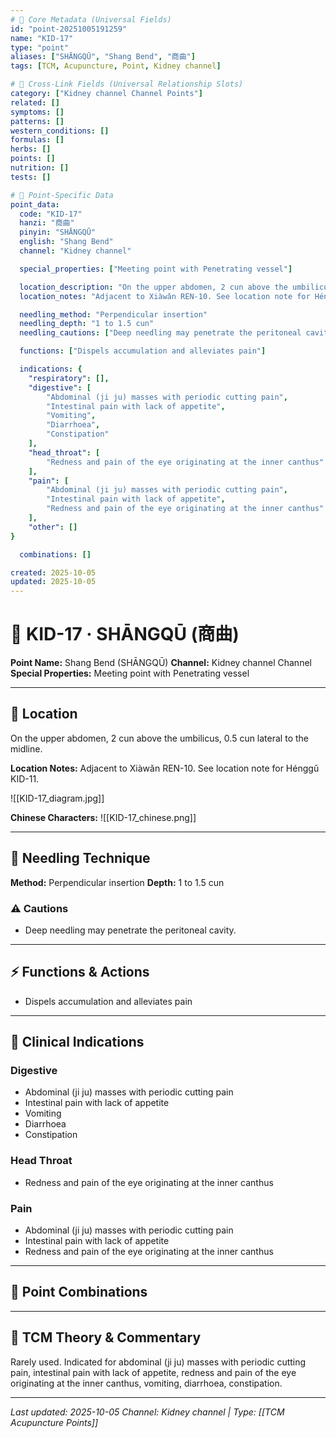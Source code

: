 ```yaml
---
# 🔹 Core Metadata (Universal Fields)
id: "point-20251005191259"
name: "KID-17"
type: "point"
aliases: ["SHĀNGQŪ", "Shang Bend", "商曲"]
tags: [TCM, Acupuncture, Point, Kidney channel]

# 🔹 Cross-Link Fields (Universal Relationship Slots)
category: ["Kidney channel Channel Points"]
related: []
symptoms: []
patterns: []
western_conditions: []
formulas: []
herbs: []
points: []
nutrition: []
tests: []

# 🔹 Point-Specific Data
point_data:
  code: "KID-17"
  hanzi: "商曲"
  pinyin: "SHĀNGQŪ"
  english: "Shang Bend"
  channel: "Kidney channel"

  special_properties: ["Meeting point with Penetrating vessel"]

  location_description: "On the upper abdomen, 2 cun above the umbilicus, 0.5 cun lateral to the midline."
  location_notes: "Adjacent to Xiàwǎn REN-10. See location note for Hénggǔ KID-11."

  needling_method: "Perpendicular insertion"
  needling_depth: "1 to 1.5 cun"
  needling_cautions: ["Deep needling may penetrate the peritoneal cavity."]

  functions: ["Dispels accumulation and alleviates pain"]

  indications: {
    "respiratory": [],
    "digestive": [
        "Abdominal (ji ju) masses with periodic cutting pain",
        "Intestinal pain with lack of appetite",
        "Vomiting",
        "Diarrhoea",
        "Constipation"
    ],
    "head_throat": [
        "Redness and pain of the eye originating at the inner canthus"
    ],
    "pain": [
        "Abdominal (ji ju) masses with periodic cutting pain",
        "Intestinal pain with lack of appetite",
        "Redness and pain of the eye originating at the inner canthus"
    ],
    "other": []
}

  combinations: []

created: 2025-10-05
updated: 2025-10-05
---
```


# 📍 KID-17 · SHĀNGQŪ (商曲)

**Point Name:** Shang Bend (SHĀNGQŪ)
**Channel:** Kidney channel Channel
**Special Properties:** Meeting point with Penetrating vessel

---

## 📍 Location

On the upper abdomen, 2 cun above the umbilicus, 0.5 cun lateral to the midline.

**Location Notes:**
Adjacent to Xiàwǎn REN-10. See location note for Hénggǔ KID-11.

![[KID-17_diagram.jpg]]

**Chinese Characters:** ![[KID-17_chinese.png]]

---

## 🔧 Needling Technique

**Method:** Perpendicular insertion
**Depth:** 1 to 1.5 cun

### ⚠️ Cautions
- Deep needling may penetrate the peritoneal cavity.

---

## ⚡ Functions & Actions
- Dispels accumulation and alleviates pain

---

## 🎯 Clinical Indications

### Digestive
- Abdominal (ji ju) masses with periodic cutting pain
- Intestinal pain with lack of appetite
- Vomiting
- Diarrhoea
- Constipation

### Head Throat
- Redness and pain of the eye originating at the inner canthus

### Pain
- Abdominal (ji ju) masses with periodic cutting pain
- Intestinal pain with lack of appetite
- Redness and pain of the eye originating at the inner canthus

---

## 🔗 Point Combinations

---

## 🧬 TCM Theory & Commentary

Rarely used. Indicated for abdominal (ji ju) masses with periodic cutting pain, intestinal pain with lack of appetite, redness and pain of the eye originating at the inner canthus, vomiting, diarrhoea, constipation.

---

*Last updated: 2025-10-05*
*Channel: Kidney channel | Type: [[TCM Acupuncture Points]]*
